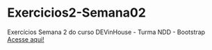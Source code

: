 # Exercicios2-Semana02
Exercícios Semana 2 do curso DEVinHouse - Turma NDD - Bootstrap
<br><a href="https://edmilsondmx.github.io/Exercicios2-Semana02/">Acesse aqui!</a>


